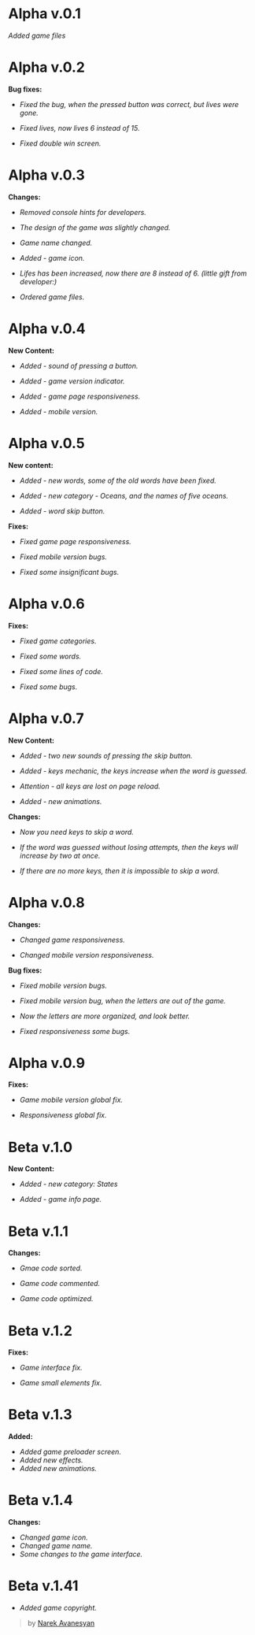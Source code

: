 # Alpha v.0.1

*Added game files*

# Alpha v.0.2

**Bug fixes:**

- *Fixed the bug, when the pressed button was correct, but lives were gone.*

- *Fixed lives, now lives 6 instead of 15.*

- *Fixed double win screen.*

# Alpha v.0.3

**Changes:**

- *Removed console hints for developers.*

- *The design of the game was slightly changed.*

- *Game name changed.*

- *Added - game icon.*

- *Lifes has been increased, now there are 8 instead of 6. (little gift from developer:)*

- *Ordered game files.*

# Alpha v.0.4

**New Content:**

- *Added - sound of pressing a button.*

- *Added - game version indicator.*

- *Added - game page responsiveness.*

- *Added - mobile version.*

# Alpha v.0.5

**New content:**

- *Added - new words, some of the old words have been fixed.*

- *Added - new category - Oceans, and the names of five oceans.*

- *Added - word skip button.*

**Fixes:**

- *Fixed game page responsiveness.*

- *Fixed mobile version bugs.*

- *Fixed some insignificant bugs.*

# Alpha v.0.6

**Fixes:**

- *Fixed game categories.*

- *Fixed some words.*

- *Fixed some lines of code.*

- *Fixed some bugs.*

# Alpha v.0.7

**New Content:**

- *Added - two new sounds of pressing the skip button.*

- *Added - keys mechanic, the keys increase when the word is guessed.*

- *Attention - all keys are lost on page reload.*

- *Added - new animations.*

**Changes:**

- *Now you need keys to skip a word.*

- *If the word was guessed without losing attempts, then the keys will increase by two at once.*

- *If there are no more keys, then it is impossible to skip a word.*

# Alpha v.0.8

**Changes:**

- *Changed game responsiveness.*

- *Changed mobile version responsiveness.*

**Bug fixes:**

- *Fixed mobile version bugs.*

- *Fixed mobile version bug, when the letters are out of the game.*

- *Now the letters are more organized, and look better.*

- *Fixed responsiveness some bugs.*


# Alpha v.0.9

**Fixes:**

- *Game mobile version global fix.*

- *Responsiveness global fix.*

# Beta v.1.0

**New Content:**

- *Added - new category: States*

- *Added - game info page.*

# Beta v.1.1

**Changes:**

- *Gmae code sorted.*

- *Game code commented.*

- *Game code optimized.*

# Beta v.1.2

**Fixes:**

- *Game interface fix.*

- *Game small elements fix.*

# Beta v.1.3

**Added:**

- *Added game preloader screen.*
- *Added new effects.*
- *Added new animations.*

# Beta v.1.4

**Changes:**

- *Changed game icon.*
- *Changed game name.*
- *Some changes to the game interface.*

# Beta v.1.41

- *Added game copyright.*

> by [Narek Avanesyan](https://narekavanesyan.blogspot.com/)